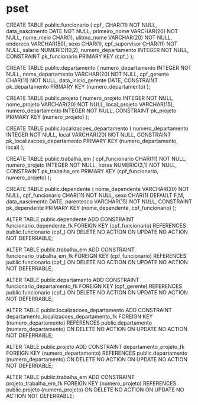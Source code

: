 # pset

CREATE TABLE public.funcionario (
                cpf_ CHAR(11) NOT NULL,
                data_nascimento DATE NOT NULL,
                primeiro_nome VARCHAR(20) NOT NULL,
                nome_meio CHAR(1),
                ulitmo_nome VARCHAR(20) NOT NULL,
                endereco VARCHAR(50),
                sexo CHAR(1),
                cpf_supervisor CHAR(11) NOT NULL,
                salario NUMERIC(10,2),
                numero_departamento INTEGER NOT NULL,
                CONSTRAINT pk_funcionario PRIMARY KEY (cpf_)
);


CREATE TABLE public.departamento (
                numero_departamento INTEGER NOT NULL,
                nome_departamento VARCHAR(20) NOT NULL,
                cpf_gerente CHAR(11) NOT NULL,
                data_inicio_gerente DATE,
                CONSTRAINT pk_departamento PRIMARY KEY (numero_departamento)
);


CREATE TABLE public.projeto (
                numero_projeto INTEGER NOT NULL,
                nome_projeto VARCHAR(20) NOT NULL,
                local_projeto VARCHAR(15),
                numero_departamento INTEGER NOT NULL,
                CONSTRAINT pk_projeto PRIMARY KEY (numero_projeto)
);


CREATE TABLE public.localizacoes_departamento (
                numero_departamento INTEGER NOT NULL,
                local VARCHAR(20) NOT NULL,
                CONSTRAINT pk_localizacoes_departamento PRIMARY KEY (numero_departamento, local)
);


CREATE TABLE public.trabalha_em (
                cpf_funcionario CHAR(11) NOT NULL,
                numero_projeto INTEGER NOT NULL,
                horas NUMERIC(3,1) NOT NULL,
                CONSTRAINT pk_trabalha_em PRIMARY KEY (cpf_funcionario, numero_projeto)
);


CREATE TABLE public.dependente (
                nome_dependente VARCHAR(20) NOT NULL,
                cpf_funcionario CHAR(11) NOT NULL,
                sexo CHAR(1) DEFAULT F,M,
                data_nascimento DATE,
                parentesco VARCHAR(15) NOT NULL,
                CONSTRAINT pk_dependente PRIMARY KEY (nome_dependente, cpf_funcionario)
);


ALTER TABLE public.dependente ADD CONSTRAINT funcionario_dependente_fk
FOREIGN KEY (cpf_funcionario)
REFERENCES public.funcionario (cpf_)
ON DELETE NO ACTION
ON UPDATE NO ACTION
NOT DEFERRABLE;

ALTER TABLE public.trabalha_em ADD CONSTRAINT funcionario_trabalha_em_fk
FOREIGN KEY (cpf_funcionario)
REFERENCES public.funcionario (cpf_)
ON DELETE NO ACTION
ON UPDATE NO ACTION
NOT DEFERRABLE;

ALTER TABLE public.departamento ADD CONSTRAINT funcionario_departamento_fk
FOREIGN KEY (cpf_gerente)
REFERENCES public.funcionario (cpf_)
ON DELETE NO ACTION
ON UPDATE NO ACTION
NOT DEFERRABLE;

ALTER TABLE public.localizacoes_departamento ADD CONSTRAINT departamento_localizacoes_departamento_fk
FOREIGN KEY (numero_departamento)
REFERENCES public.departamento (numero_departamento)
ON DELETE NO ACTION
ON UPDATE NO ACTION
NOT DEFERRABLE;

ALTER TABLE public.projeto ADD CONSTRAINT departamento_projeto_fk
FOREIGN KEY (numero_departamento)
REFERENCES public.departamento (numero_departamento)
ON DELETE NO ACTION
ON UPDATE NO ACTION
NOT DEFERRABLE;

ALTER TABLE public.trabalha_em ADD CONSTRAINT projeto_trabalha_em_fk
FOREIGN KEY (numero_projeto)
REFERENCES public.projeto (numero_projeto)
ON DELETE NO ACTION
ON UPDATE NO ACTION
NOT DEFERRABLE;
